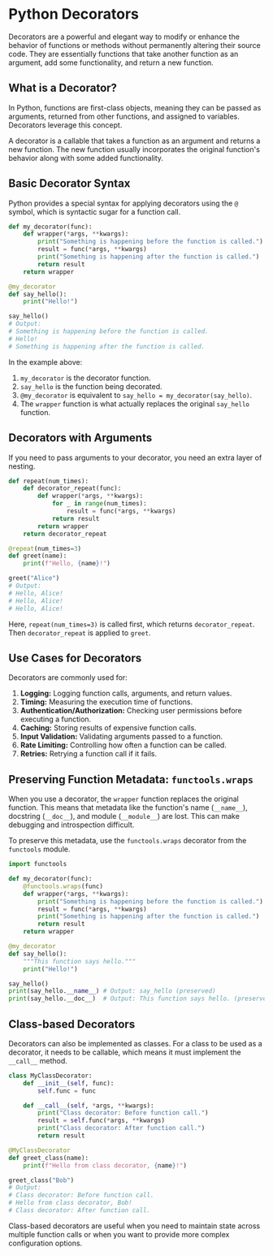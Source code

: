# Python Decorators

Decorators are a powerful and elegant way to modify or enhance the behavior of functions or methods without permanently altering their source code. They are essentially functions that take another function as an argument, add some functionality, and return a new function.

## What is a Decorator?

In Python, functions are first-class objects, meaning they can be passed as arguments, returned from other functions, and assigned to variables. Decorators leverage this concept.

A decorator is a callable that takes a function as an argument and returns a new function. The new function usually incorporates the original function's behavior along with some added functionality.

## Basic Decorator Syntax

Python provides a special syntax for applying decorators using the `@` symbol, which is syntactic sugar for a function call.

```python
def my_decorator(func):
    def wrapper(*args, **kwargs):
        print("Something is happening before the function is called.")
        result = func(*args, **kwargs)
        print("Something is happening after the function is called.")
        return result
    return wrapper

@my_decorator
def say_hello():
    print("Hello!")

say_hello()
# Output:
# Something is happening before the function is called.
# Hello!
# Something is happening after the function is called.
```

In the example above:
1.  `my_decorator` is the decorator function.
2.  `say_hello` is the function being decorated.
3.  `@my_decorator` is equivalent to `say_hello = my_decorator(say_hello)`.
4.  The `wrapper` function is what actually replaces the original `say_hello` function.

## Decorators with Arguments

If you need to pass arguments to your decorator, you need an extra layer of nesting.

```python
def repeat(num_times):
    def decorator_repeat(func):
        def wrapper(*args, **kwargs):
            for _ in range(num_times):
                result = func(*args, **kwargs)
            return result
        return wrapper
    return decorator_repeat

@repeat(num_times=3)
def greet(name):
    print(f"Hello, {name}!")

greet("Alice")
# Output:
# Hello, Alice!
# Hello, Alice!
# Hello, Alice!
```

Here, `repeat(num_times=3)` is called first, which returns `decorator_repeat`. Then `decorator_repeat` is applied to `greet`.

## Use Cases for Decorators

Decorators are commonly used for:

1.  **Logging:** Logging function calls, arguments, and return values.
2.  **Timing:** Measuring the execution time of functions.
3.  **Authentication/Authorization:** Checking user permissions before executing a function.
4.  **Caching:** Storing results of expensive function calls.
5.  **Input Validation:** Validating arguments passed to a function.
6.  **Rate Limiting:** Controlling how often a function can be called.
7.  **Retries:** Retrying a function call if it fails.

## Preserving Function Metadata: `functools.wraps`

When you use a decorator, the `wrapper` function replaces the original function. This means that metadata like the function's name (`__name__`), docstring (`__doc__`), and module (`__module__`) are lost. This can make debugging and introspection difficult.

To preserve this metadata, use the `functools.wraps` decorator from the `functools` module.

```python
import functools

def my_decorator(func):
    @functools.wraps(func)
    def wrapper(*args, **kwargs):
        print("Something is happening before the function is called.")
        result = func(*args, **kwargs)
        print("Something is happening after the function is called.")
        return result
    return wrapper

@my_decorator
def say_hello():
    """This function says hello."""
    print("Hello!")

say_hello()
print(say_hello.__name__) # Output: say_hello (preserved)
print(say_hello.__doc__)  # Output: This function says hello. (preserved)
```

## Class-based Decorators

Decorators can also be implemented as classes. For a class to be used as a decorator, it needs to be callable, which means it must implement the `__call__` method.

```python
class MyClassDecorator:
    def __init__(self, func):
        self.func = func

    def __call__(self, *args, **kwargs):
        print("Class decorator: Before function call.")
        result = self.func(*args, **kwargs)
        print("Class decorator: After function call.")
        return result

@MyClassDecorator
def greet_class(name):
    print(f"Hello from class decorator, {name}!")

greet_class("Bob")
# Output:
# Class decorator: Before function call.
# Hello from class decorator, Bob!
# Class decorator: After function call.
```

Class-based decorators are useful when you need to maintain state across multiple function calls or when you want to provide more complex configuration options.
